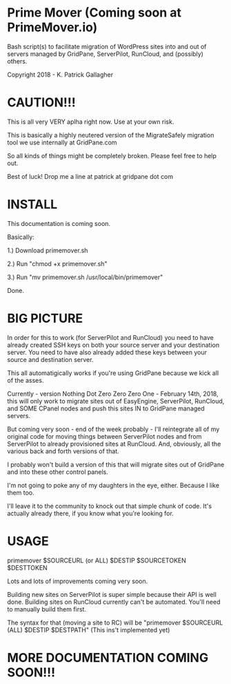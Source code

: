 # Prime Mover (Coming soon at PrimeMover.io) 

Bash script(s) to facilitate migration of WordPress sites into and out of servers managed by GridPane, ServerPilot, RunCloud, and (possibly) others. 

Copyright 2018 - K. Patrick Gallagher

# CAUTION!!!

This is all very VERY aplha right now. Use at your own risk.

This is basically a highly neutered version of the MigrateSafely migration tool we use internally at GridPane.com

So all kinds of things might be completely broken. Please feel free to help out.

Best of luck! Drop me a line at patrick at gridpane dot com

# INSTALL

This documentation is coming soon. 

Basically: 

1.) Download primemover.sh

2.) Run "chmod +x primemover.sh"

3.) Run "mv primemover.sh /usr/local/bin/primemover"

Done.

# BIG PICTURE

In order for this to work (for ServerPilot and RunCloud) you need to have already created SSH keys on both your source server and your destination server. You need to have also already added these keys between your source and destination server.

This all automatigically works if you're using GridPane because we kick all of the asses.

Currently - version Nothing Dot Zero Zero Zero One - February 14th, 2018, this will only work to migrate sites out of EasyEngine, ServerPilot, RunCloud, and SOME CPanel nodes and push this sites IN to GridPane managed servers.

But coming very soon - end of the week probably - I'll reintegrate all of my original code for moving things between ServerPilot nodes and from ServerPilot to already provisioned sites at RunCloud. And, obviously, all the various back and forth versions of that. 

I probably won't build a version of this that will migrate sites out of GridPane and into these other control panels. 

I'm not going to poke any of my daughters in the eye, either. Because I like them too. 

I'll leave it to the community to knock out that simple chunk of code. It's actually already there, if you know what you're looking for. 

# USAGE

primemover $SOURCEURL (or ALL) $DESTIP $SOURCETOKEN $DESTTOKEN

Lots and lots of improvements coming very soon.

Building new sites on ServerPilot is super simple because their API is well done. Building sites on RunCloud currently can't be automated. You'll need to manually build them first.

The syntax for that (moving a site to RC) will be "primemover $SOURCEURL (ALL) $DESTIP $DESTPATH" (This ins't implemented yet)

# MORE DOCUMENTATION COMING SOON!!!
